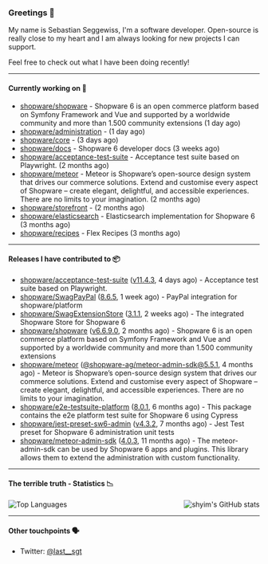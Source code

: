 ### Greetings 👋

My name is Sebastian Seggewiss, I'm a software developer.
Open-source is really close to my heart and I am always looking for new projects I can support.

Feel free to check out what I have been doing recently!

---

#### Currently working on 💪

- [shopware/shopware](https://github.com/shopware/shopware) - Shopware 6 is an open commerce platform based on Symfony Framework and Vue and supported by a worldwide community and more than 1.500 community extensions (1 day ago)
- [shopware/administration](https://github.com/shopware/administration) -  (1 day ago)
- [shopware/core](https://github.com/shopware/core) -  (3 days ago)
- [shopware/docs](https://github.com/shopware/docs) - Shopware 6 developer docs (3 weeks ago)
- [shopware/acceptance-test-suite](https://github.com/shopware/acceptance-test-suite) - Acceptance test suite based on Playwright. (2 months ago)
- [shopware/meteor](https://github.com/shopware/meteor) - Meteor is Shopware’s open-source design system that drives our commerce solutions. Extend and customise every aspect of Shopware – create elegant, delightful, and accessible experiences. There are no limits to your imagination. (2 months ago)
- [shopware/storefront](https://github.com/shopware/storefront) -  (2 months ago)
- [shopware/elasticsearch](https://github.com/shopware/elasticsearch) - Elasticsearch implementation for Shopware 6 (3 months ago)
- [shopware/recipes](https://github.com/shopware/recipes) - Flex Recipes (3 months ago)

---

#### Releases I have contributed to 📦

- [shopware/acceptance-test-suite](https://github.com/shopware/acceptance-test-suite) ([v11.4.3](https://github.com/shopware/acceptance-test-suite/releases/tag/v11.4.3), 4 days ago) - Acceptance test suite based on Playwright.
- [shopware/SwagPayPal](https://github.com/shopware/SwagPayPal) ([8.6.5](https://github.com/shopware/SwagPayPal/releases/tag/8.6.5), 1 week ago) - PayPal integration for shopware/platform
- [shopware/SwagExtensionStore](https://github.com/shopware/SwagExtensionStore) ([3.1.1](https://github.com/shopware/SwagExtensionStore/releases/tag/3.1.1), 2 weeks ago) - The integrated Shopware Store for Shopware 6
- [shopware/shopware](https://github.com/shopware/shopware) ([v6.6.9.0](https://github.com/shopware/shopware/releases/tag/v6.6.9.0), 2 months ago) - Shopware 6 is an open commerce platform based on Symfony Framework and Vue and supported by a worldwide community and more than 1.500 community extensions
- [shopware/meteor](https://github.com/shopware/meteor) ([@shopware-ag/meteor-admin-sdk@5.5.1](https://github.com/shopware/meteor/releases/tag/%40shopware-ag/meteor-admin-sdk%405.5.1), 4 months ago) - Meteor is Shopware’s open-source design system that drives our commerce solutions. Extend and customise every aspect of Shopware – create elegant, delightful, and accessible experiences. There are no limits to your imagination.
- [shopware/e2e-testsuite-platform](https://github.com/shopware/e2e-testsuite-platform) ([8.0.1](https://github.com/shopware/e2e-testsuite-platform/releases/tag/8.0.1), 6 months ago) - This package contains the e2e platform test suite for Shopware 6 using Cypress
- [shopware/jest-preset-sw6-admin](https://github.com/shopware/jest-preset-sw6-admin) ([v4.3.2](https://github.com/shopware/jest-preset-sw6-admin/releases/tag/v4.3.2), 7 months ago) - Jest Test preset for Shopware 6 administration unit tests
- [shopware/meteor-admin-sdk](https://github.com/shopware/meteor-admin-sdk) ([4.0.3](https://github.com/shopware/meteor-admin-sdk/releases/tag/4.0.3), 11 months ago) - The meteor-admin-sdk can be used by Shopware 6 apps and plugins. This library allows them to extend the administration with custom functionality.

---

#### The terrible truth - Statistics 📉

<img align="right" alt="shyim's GitHub stats" src="https://github-readme-stats.vercel.app/api?username=seggewiss&count_private=1&show_icons=true&" />

![Top Languages](https://github-readme-stats.vercel.app/api/top-langs/?username=seggewiss)

---

#### Other touchpoints 🗣

- Twitter: [@last__sgt](https://twitter.com/last__sgt)
